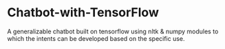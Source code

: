 # Chatbot-with-TensorFlow
A generalizable chatbot built on tensorflow using nltk & numpy modules to which the intents can be developed based on the specific use.
